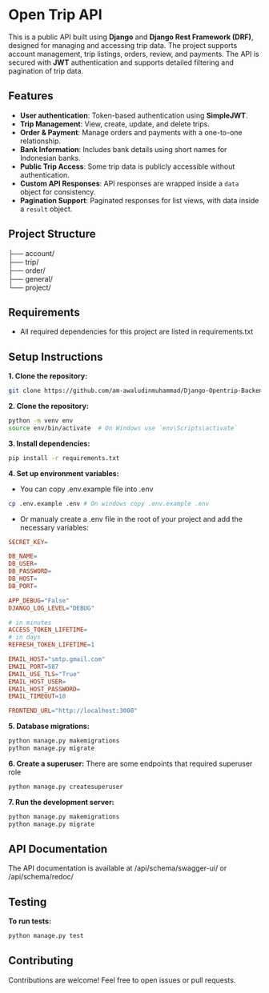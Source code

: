 # Open Trip API

This is a public API built using **Django** and **Django Rest Framework (DRF)**, designed for managing and accessing trip data. The project supports account management, trip listings, orders, review, and payments. The API is secured with **JWT** authentication and supports detailed filtering and pagination of trip data.

## Features
- **User authentication**: Token-based authentication using **SimpleJWT**.
- **Trip Management**: View, create, update, and delete trips.
- **Order & Payment**: Manage orders and payments with a one-to-one relationship.
- **Bank Information**: Includes bank details using short names for Indonesian banks.
- **Public Trip Access**: Some trip data is publicly accessible without authentication.
- **Custom API Responses**: API responses are wrapped inside a `data` object for consistency.
- **Pagination Support**: Paginated responses for list views, with data inside a `result` object.

## Project Structure
├── account/  
├── trip/  
├── order/  
├── general/  
└── project/  

## Requirements
- All required dependencies for this project are listed in requirements.txt

## Setup Instructions
**1. Clone the repository:**
```bash
git clone https://github.com/am-awaludinmuhammad/Django-Opentrip-Backend
```

**2. Clone the repository:**
```bash
python -m venv env
source env/bin/activate  # On Windows use `env\Scripts\activate`
```

**3. Install dependencies:**
```bash
pip install -r requirements.txt
```

**4. Set up environment variables:** 
- You can copy .env.example file into .env
```bash
cp .env.example .env # On windows copy .env.example .env
```
-  Or manualy create a .env file in the root of your project and add the necessary variables:

```makefile
SECRET_KEY=

DB_NAME=
DB_USER=
DB_PASSWORD=
DB_HOST=
DB_PORT=

APP_DEBUG="False"
DJANGO_LOG_LEVEL="DEBUG"

# in minutes
ACCESS_TOKEN_LIFETIME=
# in days
REFRESH_TOKEN_LIFETIME=1

EMAIL_HOST="smtp.gmail.com"
EMAIL_PORT=587
EMAIL_USE_TLS="True"
EMAIL_HOST_USER=
EMAIL_HOST_PASSWORD=
EMAIL_TIMEOUT=10

FRONTEND_URL="http://localhost:3000"
```

**5. Database migrations:**
```bash
python manage.py makemigrations
python manage.py migrate
```

**6. Create a superuser:** There are some endpoints that required superuser role
```bash
python manage.py createsuperuser
```


**7. Run the development server:**
```bash
python manage.py makemigrations
python manage.py migrate
```

## API Documentation
The API documentation is available at /api/schema/swagger-ui/ or /api/schema/redoc/

## Testing
**To run tests:**
```bash
python manage.py test
```

## Contributing
Contributions are welcome! Feel free to open issues or pull requests.

